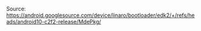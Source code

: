 Source: https://android.googlesource.com/device/linaro/bootloader/edk2/+/refs/heads/android10-c2f2-release/MdePkg/
